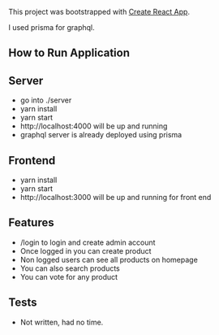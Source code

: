This project was bootstrapped with [Create React App](https://github.com/facebookincubator/create-react-app).

I used prisma for graphql.

## How to Run Application

## Server

* go into ./server
* yarn install
* yarn start
* http://localhost:4000 will be up and running
* graphql server is already deployed using prisma

## Frontend

* yarn install
* yarn start
* http://localhost:3000 will be up and running for front end

## Features

* /login to login and create admin account
* Once logged in you can create product
* Non logged users can see all products on homepage
* You can also search products
* You can vote for any product

## Tests

* Not written, had no time.
